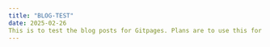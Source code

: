 ```yaml
---
title: "BLOG-TEST"
date: 2025-02-26
This is to test the blog posts for Gitpages. Plans are to use this for resume introduction or maybe background information depending on formatting of the post.
---
```

